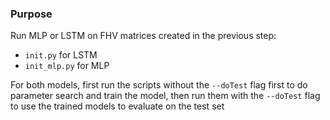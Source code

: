 ### Purpose


Run MLP or LSTM on FHV matrices created in the previous step:

- `init.py` for LSTM
- `init_mlp.py` for MLP

For both models, first run the scripts without the `--doTest` flag first to do parameter search and train the model, then run them with the `--doTest` flag to use the trained models to evaluate on the test set 